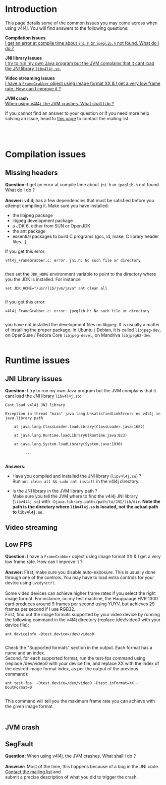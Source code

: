 # Introduction #
This page details some of the common issues you may come across when using v4l4j. You will find answers to the following questions:

**Compilation issues**<br>
<a href='#Missing_headers.md'>I get an error at compile time about `jni.h` or `jpeglib.h` not found. What do I do ?</a>

<b>JNI library issues</b><br>
<a href='#JNI_Library_issues.md'>I try to run my own Java program but the JVM complains that it cant load the JNI library `libv4l4j.so`.</a>

<b>Video streaming issues</b><br>
<a href='#lowFPS.md'>I have a `FrameGrabber` object using image format XX &amp; I get a very low frame rate. How can I improve it ?</a>

<b>JVM crash</b><br>
<a href='#SegFault.md'>When using v4l4j, the JVM crashes. What shall I do ?</a>

If you cannot find an answer to your question or if you need more help solving an issue, head to <a href='ContactMailingList.md'>this page</a> to contact the mailing list.<br>
<br>
<br>
<br>
<h1>Compilation issues</h1>

<h2>Missing headers</h2>
<b>Question:</b>
I get an error at compile time about <code>jni.h</code> or <code>jpeglib.h</code> not found. What do I do ?<br>
<br>
<b>Answer:</b>
v4l4j has a few dependencies that must be satisfied before you attempt compiling it. Make sure you have installed:<br>
<ul><li>the libjpeg package<br>
</li><li>libjpeg development package<br>
</li><li>a JDK 6, either from SUN or OpenJDK<br>
</li><li>the ant package<br>
</li><li>essential packages to build C programs (gcc, ld, make, C library header files...)</li></ul>

If you get this error:<br>
<pre><code>v4l4j_FrameGrabber.c: error: jni.h: No such file or directory<br>
</code></pre>
then set the <code>JDK_HOME</code> environment variable to point to the directory where you the JDK is installed. For instance<br>
<pre><code>set JDK_HOME="/usr/lib/jvm/java" ant clean all<br>
</code></pre>

If you get this error:<br>
<pre><code>v4l4j_FrameGrabber.c: error: jpeglib.h: No such file or directory<br>
</code></pre>
you have not installed the development files on libjpeg. It is usually a matter of installing the proper package. In Ubuntu / Debian, it is called <code>libjpeg-dev</code>, on OpenSuse / Fedora Core <code>libjpeg-devel</code>, on Mandriva <code>libjpeg62-dev</code>.<br>
<br>
<h1>Runtime issues</h1>

<h2>JNI Library issues</h2>
<b>Question:</b>
I try to run my own Java program but the JVM complains that it cant load the JNI library <code>libv4l4j.so</code>:<br>
<pre><code>Cant load v4l4j JNI library<br>
Exception in thread "main" java.lang.UnsatisfiedLinkError: no v4l4j in java.library.path<br>
	at java.lang.ClassLoader.loadLibrary(ClassLoader.java:1682)<br>
	at java.lang.Runtime.loadLibrary0(Runtime.java:823)<br>
	at java.lang.System.loadLibrary(System.java:1030)<br>
        ....<br>
</code></pre>

<b>Answers</b>:<br>
<ul><li>Have you compiled and installed the JNI library (<code>libv4l4j.so</code>) ?<br>
Run <code>ant clean all &amp;&amp; sudo ant install</code> in the v4l4j directory.</li></ul>

<ul><li>Is the JNI library in the JVM library path ?<br>
Make sure you tell the JVM where to find the v4l4j JNI library (<code>libv4l4j.so</code>) with  <code>-Djava.library.path=/path/to/JNI/lib/dir</code>. <b>Note the path is the directory where <code>libv4l4j.so</code> is located, not the actual path to <code>libv4l4j.so</code>.</b></li></ul>


<h2>Video streaming</h2>

<h2>Low FPS</h2>
<b>Question:</b>
I have a <code>FrameGrabber</code> object using image format XX & I get a very low frame rate. How can I improve it ?<br>
<br>
<b>Answer:</b>
First, make sure you disable auto-exposure. This is usually done through one of the controls. You may have to load extra controls for your device using <code>uvcdynctrl</code>.<br>
<br>
Some video devices can achieve higher frame rates if you select the right image format. For instance, on my test machine, the Hauppauge HVR 1300 card produces around 9 frames per second using YUYV, but achieves 29 frames per second if I use RGB32.<br>
First, find out the image formats supported by your video device by running the following command in the v4l4j directory (replace /dev/video0 with your device file):<br>
<pre><code>ant deviceInfo -Dtest.device=/dev/video0<br>
</code></pre>
Check the "Supported formats" section in the output. Each format has a name and an index.<br>
Second, for each supported format, run the test-fps command using (replace /dev/video0 with your device file, and replace XX with the index of the desired image format index, as per the output of the previous command):<br>
<pre><code>ant test-fps  -Dtest.device=/dev/video0 -Dtest.inFormat=XX -DoutFormat=0<br>
</code></pre>
This command will tell you the maximum frame rate you can achieve with the given image format.<br>
<br>
<h2>JVM crash</h2>
<h2>SegFault</h2>
<b>Question:</b>
When using v4l4j, the JVM crashes. What shall I do ?<br>
<br>
<b>Answser:</b>
Most of the time, this happens because of a bug in the JNI code. <a href='ContactMailingList.md'>Contact the mailing list</a> and<br>
submit a precise description of what you did to trigger the crash.